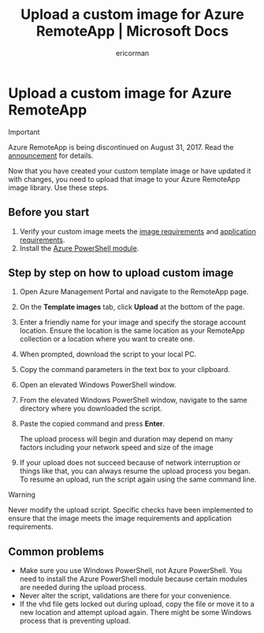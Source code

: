 ﻿---
title: Upload a custom image for Azure RemoteApp | Microsoft Docs
description: Learn how to upload a custom image for Azure RemoteApp
services: remoteapp
documentationcenter: ''
author: ericorman
manager: mbaldwin

ms.assetid: 299e0510-1a6b-4fdf-914a-3631b061a360
ms.service: remoteapp
ms.workload: compute
ms.tgt_pltfrm: na
ms.devlang: na
ms.topic: article
ms.date: 11/23/2016
ms.author: ericor

---
# Upload a custom image for Azure RemoteApp
> [!IMPORTANT]
> Azure RemoteApp is being discontinued on August 31, 2017. Read the [announcement](https://go.microsoft.com/fwlink/?linkid=821148) for details.
> 
> 

Now that you have created your custom template image or have updated it with changes, you need to upload that image to your Azure RemoteApp image library. Use these steps.

## Before you start
1. Verify your custom image meets the [image requirements](remoteapp-imagereqs.md) and [application requirements](remoteapp-appreqs.md).
2. Install the [Azure PowerShell module](/powershell/azure/overview).

## Step by step on how to upload custom image
1. Open Azure Management Portal and navigate to the RemoteApp page.
2. On the **Template images** tab, click **Upload** at the bottom of the page.
3. Enter a friendly name for your image and specify the storage account location. Ensure the location is the same location as your RemoteApp collection or a location where you want to create one.
4. When prompted, download the script to your local PC.
5. Copy the command parameters in the text box to your clipboard.
6. Open an elevated Windows PowerShell window.
7. From the elevated Windows PowerShell window, navigate to the same directory where you downloaded the script.
8. Paste the copied command and press **Enter**.
   
   The upload process will begin and duration may depend on many factors including your network speed and size of the image
9. If your upload does not succeed because of network interruption or things like that, you can always resume the upload process you began. To resume an upload, run the script again using the same command line.

> [!WARNING]
> Never modify the upload script. Specific checks have been implemented to ensure that the image meets the image requirements and application requirements.
> 
> 

## Common problems
* Make sure you use Windows PowerShell, not Azure PowerShell. You need to install the Azure PowerShell module because certain modules are needed during the upload process.
* Never alter the script, validations are there for your convenience.
* If the vhd file gets locked out during upload, copy the file or move it to a new location and attempt upload again. There might be some Windows process that is preventing upload.  

